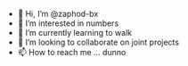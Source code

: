 - 👋 Hi, I’m @zaphod-bx
- 👀 I’m interested in numbers
- 🌱 I’m currently learning to walk
- 💞️ I’m looking to collaborate on joint projects
- 📫 How to reach me ... dunno

<!---
zaphod-bx/zaphod-bx is a ✨ special ✨ repository because its `README.md` (this file) appears on your GitHub profile.
You can click the Preview link to take a look at your changes.
--->

